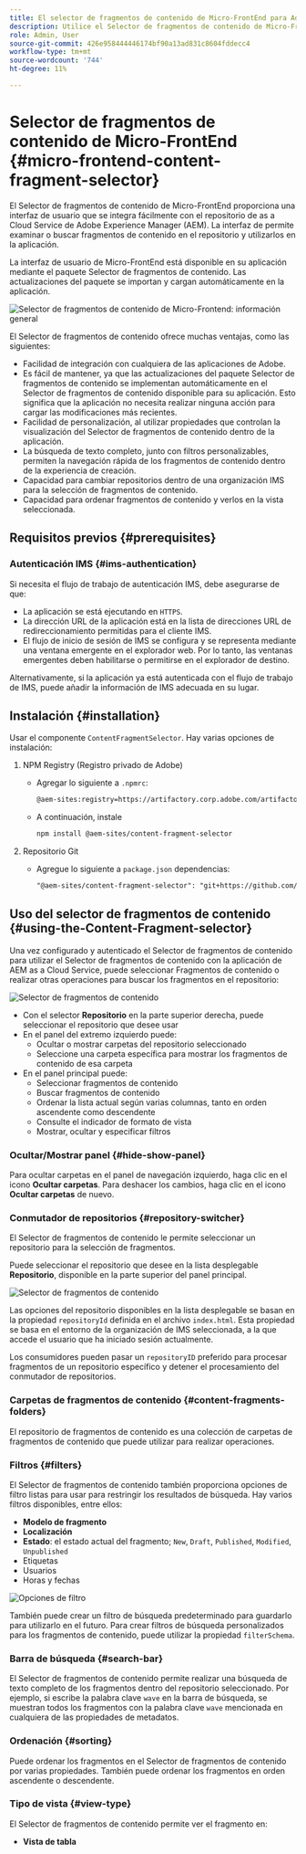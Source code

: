 ```yaml
---
title: El selector de fragmentos de contenido de Micro-FrontEnd para Adobe Experience Manager as a Cloud Service
description: Utilice el Selector de fragmentos de contenido de Micro-FrontEnd para buscar, buscar y recuperar fragmentos de contenido de su aplicación.
role: Admin, User
source-git-commit: 426e958444446174bf90a13ad831c8604fddecc4
workflow-type: tm+mt
source-wordcount: '744'
ht-degree: 11%

---
```



# Selector de fragmentos de contenido de Micro-FrontEnd {#micro-frontend-content-fragment-selector}

El Selector de fragmentos de contenido de Micro-FrontEnd proporciona una interfaz de usuario que se integra fácilmente con el repositorio de as a Cloud Service de Adobe Experience Manager (AEM). La interfaz de permite examinar o buscar fragmentos de contenido en el repositorio y utilizarlos en la aplicación.

La interfaz de usuario de Micro-FrontEnd está disponible en su aplicación mediante el paquete Selector de fragmentos de contenido. Las actualizaciones del paquete se importan y cargan automáticamente en la aplicación.

![Selector de fragmentos de contenido de Micro-Frontend: información general](/help/headless/assets/content-fragment-selector-overview.png)

El Selector de fragmentos de contenido ofrece muchas ventajas, como las siguientes:

* Facilidad de integración con cualquiera de las aplicaciones de Adobe.
* Es fácil de mantener, ya que las actualizaciones del paquete Selector de fragmentos de contenido se implementan automáticamente en el Selector de fragmentos de contenido disponible para su aplicación. Esto significa que la aplicación no necesita realizar ninguna acción para cargar las modificaciones más recientes.
* Facilidad de personalización, al utilizar propiedades que controlan la visualización del Selector de fragmentos de contenido dentro de la aplicación.
* La búsqueda de texto completo, junto con filtros personalizables, permiten la navegación rápida de los fragmentos de contenido dentro de la experiencia de creación.
* Capacidad para cambiar repositorios dentro de una organización IMS para la selección de fragmentos de contenido.
* Capacidad para ordenar fragmentos de contenido y verlos en la vista seleccionada.

## Requisitos previos {#prerequisites}

### Autenticación IMS {#ims-authentication}

Si necesita el flujo de trabajo de autenticación IMS, debe asegurarse de que:

* La aplicación se está ejecutando en `HTTPS`.
* La dirección URL de la aplicación está en la lista de direcciones URL de redireccionamiento permitidas para el cliente IMS.
* El flujo de inicio de sesión de IMS se configura y se representa mediante una ventana emergente en el explorador web. Por lo tanto, las ventanas emergentes deben habilitarse o permitirse en el explorador de destino.

Alternativamente, si la aplicación ya está autenticada con el flujo de trabajo de IMS, puede añadir la información de IMS adecuada en su lugar.

## Instalación {#installation}

Usar el componente `ContentFragmentSelector`. Hay varias opciones de instalación:

1. NPM Registry (Registro privado de Adobe)

   * Agregar lo siguiente a `.npmrc`:

     ```html
     @aem-sites:registry=https://artifactory.corp.adobe.com/artifactory/api/npm/npm-aem-sites-release/
     ```

   * A continuación, instale

     ```html
     npm install @aem-sites/content-fragment-selector
     ```

1. Repositorio Git

   * Agregue lo siguiente a `package.json` dependencias:

     ```html
     "@aem-sites/content-fragment-selector": "git+https://github.com/adobe/<your-private-repo-url>.git#version"
     ```

## Uso del selector de fragmentos de contenido {#using-the-Content-Fragment-selector}

Una vez configurado y autenticado el Selector de fragmentos de contenido para utilizar el Selector de fragmentos de contenido con la aplicación de AEM as a Cloud Service, puede seleccionar Fragmentos de contenido o realizar otras operaciones para buscar los fragmentos en el repositorio:

![Selector de fragmentos de contenido](/help/headless/assets/content-fragment-selector-using.png)

* Con el selector **Repositorio** en la parte superior derecha, puede seleccionar el repositorio que desee usar
* En el panel del extremo izquierdo puede:
   * Ocultar o mostrar carpetas del repositorio seleccionado
   * Seleccione una carpeta específica para mostrar los fragmentos de contenido de esa carpeta
* En el panel principal puede:
   * Seleccionar fragmentos de contenido
   * Buscar fragmentos de contenido
   * Ordenar la lista actual según varias columnas, tanto en orden ascendente como descendente
   * Consulte el indicador de formato de vista
   * Mostrar, ocultar y especificar filtros

### Ocultar/Mostrar panel {#hide-show-panel}

Para ocultar carpetas en el panel de navegación izquierdo, haga clic en el icono **Ocultar carpetas**. Para deshacer los cambios, haga clic en el icono **Ocultar carpetas** de nuevo.

### Conmutador de repositorios {#repository-switcher}

El Selector de fragmentos de contenido le permite seleccionar un repositorio para la selección de fragmentos.

Puede seleccionar el repositorio que desee en la lista desplegable **Repositorio**, disponible en la parte superior del panel principal.

![Selector de fragmentos de contenido](/help/headless/assets/content-fragment-repository-selector.png)

Las opciones del repositorio disponibles en la lista desplegable se basan en la propiedad `repositoryId` definida en el archivo `index.html`. Esta propiedad se basa en el entorno de la organización de IMS seleccionada, a la que accede el usuario que ha iniciado sesión actualmente.

Los consumidores pueden pasar un `repositoryID` preferido para procesar fragmentos de un repositorio específico y detener el procesamiento del conmutador de repositorios.

### Carpetas de fragmentos de contenido {#content-fragments-folders}

El repositorio de fragmentos de contenido es una colección de carpetas de fragmentos de contenido que puede utilizar para realizar operaciones.

### Filtros {#filters}

El Selector de fragmentos de contenido también proporciona opciones de filtro listas para usar para restringir los resultados de búsqueda. Hay varios filtros disponibles, entre ellos:

* **Modelo de fragmento**
* **Localización**
* **Estado**: el estado actual del fragmento; `New`, `Draft`, `Published`, `Modified`, `Unpublished`
* Etiquetas
* Usuarios
* Horas y fechas

![Opciones de filtro](/help/headless/assets/content-selector-filters.png)

También puede crear un filtro de búsqueda predeterminado para guardarlo para utilizarlo en el futuro. Para crear filtros de búsqueda personalizados para los fragmentos de contenido, puede utilizar la propiedad `filterSchema`.

### Barra de búsqueda {#search-bar}

El Selector de fragmentos de contenido permite realizar una búsqueda de texto completo de los fragmentos dentro del repositorio seleccionado. Por ejemplo, si escribe la palabra clave `wave` en la barra de búsqueda, se muestran todos los fragmentos con la palabra clave `wave` mencionada en cualquiera de las propiedades de metadatos.

### Ordenación {#sorting}

Puede ordenar los fragmentos en el Selector de fragmentos de contenido por varias propiedades. También puede ordenar los fragmentos en orden ascendente o descendente.

### Tipo de vista {#view-type}

El Selector de fragmentos de contenido permite ver el fragmento en:

* **Vista de tabla**
